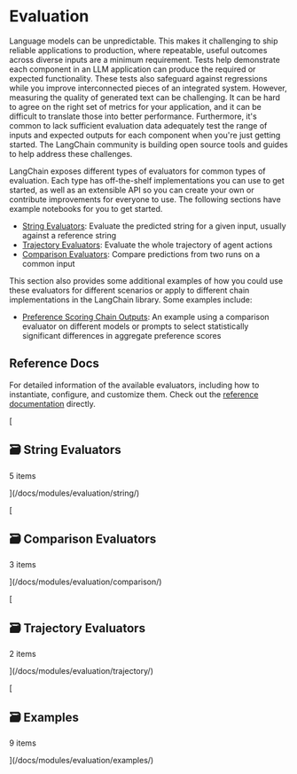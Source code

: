 Evaluation
==========

Language models can be unpredictable. This makes it challenging to ship reliable applications to production, where repeatable, useful outcomes across diverse inputs are a minimum requirement. Tests help demonstrate each component in an LLM application can produce the required or expected functionality. These tests also safeguard against regressions while you improve interconnected pieces of an integrated system. However, measuring the quality of generated text can be challenging. It can be hard to agree on the right set of metrics for your application, and it can be difficult to translate those into better performance. Furthermore, it's common to lack sufficient evaluation data adequately test the range of inputs and expected outputs for each component when you're just getting started. The LangChain community is building open source tools and guides to help address these challenges.

LangChain exposes different types of evaluators for common types of evaluation. Each type has off-the-shelf implementations you can use to get started, as well as an extensible API so you can create your own or contribute improvements for everyone to use. The following sections have example notebooks for you to get started.

*   [String Evaluators](/docs/modules/evaluation/string/): Evaluate the predicted string for a given input, usually against a reference string
*   [Trajectory Evaluators](/docs/modules/evaluation/trajectory/): Evaluate the whole trajectory of agent actions
*   [Comparison Evaluators](/docs/modules/evaluation/comparison/): Compare predictions from two runs on a common input

This section also provides some additional examples of how you could use these evaluators for different scenarios or apply to different chain implementations in the LangChain library. Some examples include:

*   [Preference Scoring Chain Outputs](/docs/modules/evaluation/examples/comparisons): An example using a comparison evaluator on different models or prompts to select statistically significant differences in aggregate preference scores

Reference Docs[​](#reference-docs "Direct link to Reference Docs")
------------------------------------------------------------------

For detailed information of the available evaluators, including how to instantiate, configure, and customize them. Check out the [reference documentation](https://api.python.langchain.com/en/latest/api_reference.html#module-langchain.evaluation) directly.

[

🗃️ String Evaluators
---------------------

5 items

](/docs/modules/evaluation/string/)

[

🗃️ Comparison Evaluators
-------------------------

3 items

](/docs/modules/evaluation/comparison/)

[

🗃️ Trajectory Evaluators
-------------------------

2 items

](/docs/modules/evaluation/trajectory/)

[

🗃️ Examples
------------

9 items

](/docs/modules/evaluation/examples/)